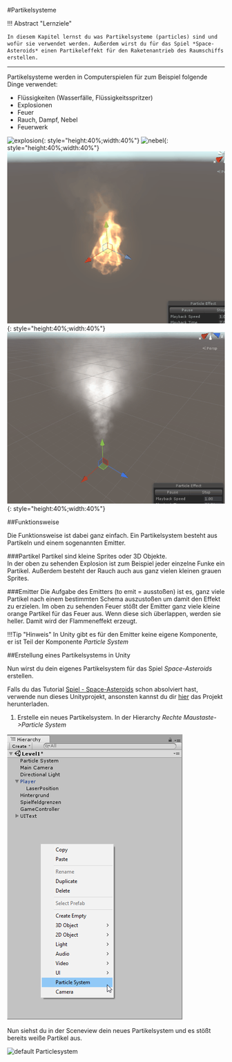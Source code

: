 #Partikelsysteme

!!! Abstract "Lernziele"

    In diesem Kapitel lernst du was Partikelsysteme (particles) sind und wofür sie verwendet werden. Außerdem wirst du für das Spiel *Space-Asteroids* einen Partikeleffekt für den Raketenantrieb des Raumschiffs erstellen.
-----

Partikelsysteme werden in Computerspielen für zum Beispiel folgende Dinge verwendet:

* Flüssigkeiten (Wasserfälle, Flüssigkeitsspritzer)
* Explosionen
* Feuer
* Rauch, Dampf, Nebel
* Feuerwerk

![explosion](img/explosion.gif){: style="height:40%;width:40%"}
![nebel](img/nebel.gif){: style="height:40%;width:40%"}
![feuer](img/feuer.gif){: style="height:40%;width:40%"}
![dampf](img/dampf.gif){: style="height:40%;width:40%"}

##Funktionsweise

Die Funktionsweise ist dabei ganz einfach. Ein Partikelsystem besteht aus Partikeln und einem sogenannten Emitter.

###Partikel
Partikel sind kleine Sprites oder 3D Objekte.  
In der oben zu sehenden Explosion ist zum Beispiel jeder einzelne Funke ein Partikel. Außerdem besteht der Rauch auch aus ganz vielen kleinen grauen Sprites.

###Emitter
Die Aufgabe des Emitters (to emit = ausstoßen) ist es, ganz viele Partikel nach einem bestimmten Schema auszustoßen um damit den Effekt zu erzielen.
Im oben zu sehenden Feuer stößt der Emitter ganz viele kleine orange Partikel für das Feuer aus. Wenn diese sich überlappen, werden sie heller. Damit wird der Flammeneffekt erzeugt.

!!!Tip "Hinweis"
	In Unity gibt es für den Emitter keine eigene Komponente, er ist Teil der Komponente *Particle System*
	
##Erstellung eines Partikelsystems in Unity

Nun wirst du dein eigenes Partikelsystem für das Spiel *Space-Asteroids* erstellen.

Falls du das Tutorial [Spiel - Space-Asteroids](../0240-spaceshooter/0240-spaceshooter.md) schon absolviert hast, verwende nun dieses Unityprojekt, ansonsten kannst du dir [hier](https://github.com/learn2proGrAME/SpaceShooter) das Projekt herunterladen.

1. Erstelle ein neues Partikelsystem. In der Hierarchy *Rechte Maustaste->Particle System*

![neues Partikelsystem erstellen](img/newparticlesystem.png)

Nun siehst du in der Sceneview dein neues Partikelsystem und es stößt bereits weiße Partikel aus.

![default Particlesystem](img/neuesPartikelSystem.gif)







